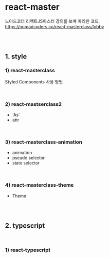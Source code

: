 # react-master
노마드코더 리액트JS마스터 강의를 보며 따라한 코드.  
https://nomadcoders.co/react-masterclass/lobby

<br><br>

## 1. style

### 1) react-masterclass
Styled Components 사용 방법

<br>

### 2) react-mastserclass2
 - 'As'
 - attr

<br>

### 3) react-masterclass-animation
 - animation
 - pseudo selector
 - state selector

<br>

### 4) react-masterclass-theme
 - Theme

<br><br>

## 2. typescript

<br>

### 1) react-typescript
